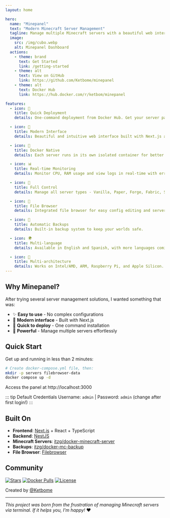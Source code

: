 ```yaml
---
layout: home

hero:
  name: "Minepanel"
  text: "Modern Minecraft Server Management"
  tagline: Manage multiple Minecraft servers with a beautiful web interface using Docker
  image:
    src: /img/cubo.webp
    alt: Minepanel Dashboard
  actions:
    - theme: brand
      text: Get Started
      link: /getting-started
    - theme: alt
      text: View on GitHub
      link: https://github.com/Ketbome/minepanel
    - theme: alt
      text: Docker Hub
      link: https://hub.docker.com/r/ketbom/minepanel

features:
  - icon: 🚀
    title: Quick Deployment
    details: One-command deployment from Docker Hub. Get your server panel running in seconds.

  - icon: 🎨
    title: Modern Interface
    details: Beautiful and intuitive web interface built with Next.js and React.

  - icon: 🐳
    title: Docker Native
    details: Each server runs in its own isolated container for better performance and security.

  - icon: 📊
    title: Real-time Monitoring
    details: Monitor CPU, RAM usage and view logs in real-time with error detection.

  - icon: 🔧
    title: Full Control
    details: Manage all server types - Vanilla, Paper, Forge, Fabric, Spigot, Purpur, and more.

  - icon: 📁
    title: File Browser
    details: Integrated file browser for easy config editing and server management.

  - icon: 💾
    title: Automatic Backups
    details: Built-in backup system to keep your worlds safe.

  - icon: 🌍
    title: Multi-language
    details: Available in English and Spanish, with more languages coming soon.

  - icon: 🔄
    title: Multi-architecture
    details: Works on Intel/AMD, ARM, Raspberry Pi, and Apple Silicon.
---
```


## Why Minepanel?

After trying several server management solutions, I wanted something that was:

- ✨ **Easy to use** - No complex configurations
- 🎨 **Modern interface** - Built with Next.js
- 🚀 **Quick to deploy** - One command installation
- 💪 **Powerful** - Manage multiple servers effortlessly

## Quick Start

Get up and running in less than 2 minutes:

```bash
# Create docker-compose.yml file, then:
mkdir -p servers filebrowser-data
docker compose up -d
```

Access the panel at http://localhost:3000

::: tip Default Credentials
Username: `admin` | Password: `admin` (change after first login!)
:::

## Built On

- **Frontend**: [Next.js](https://nextjs.org/) + React + TypeScript
- **Backend**: [NestJS](https://nestjs.com/)
- **Minecraft Servers**: [itzg/docker-minecraft-server](https://github.com/itzg/docker-minecraft-server)
- **Backups**: [itzg/docker-mc-backup](https://github.com/itzg/docker-mc-backup)
- **File Browser**: [Filebrowser](https://filebrowser.org/)

## Community

<p>
  <a href="https://github.com/Ketbome/minepanel/stargazers"><img src="https://img.shields.io/github/stars/Ketbome/minepanel?style=social" alt="Stars"></a>
  <a href="https://hub.docker.com/r/ketbom/minepanel"><img src="https://img.shields.io/docker/pulls/ketbom/minepanel?logo=docker" alt="Docker Pulls"></a>
  <a href="https://github.com/Ketbome/minepanel/blob/main/LICENSE"><img src="https://img.shields.io/badge/License-MIT-yellow.svg" alt="License"></a>
</p>

Created by [@Ketbome](https://github.com/Ketbome)

---

_This project was born from the frustration of managing Minecraft servers via terminal. If it helps you, I'm happy!_ ❤️
